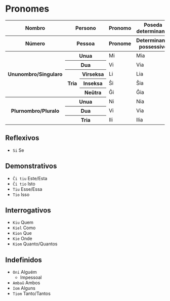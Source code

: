 # Pronomes

<table>
	<thead>
		<tr>
			<th>Nombro</th>
			<th colspan="2">Persono</th>
			<th>Pronomo</th>
			<th>Poseda determinanto</th>
		</tr>
		<tr>
			<th>Número</th>
			<th colspan="2">Pessoa</th>
			<th>Pronome</th>
			<th>Determinante possessivo</th>
		</tr>
	</thead>
	<tr>
		<th rowspan="5">Ununombro/Singularo</th>
		<th colspan="2">Unua</th>
		<td>Mi</td>
		<td>Mia</td>
	</tr>
	<tr>
		<th colspan="2">Dua</th>
		<td>Vi</td>
		<td>Via</td>
	</tr>
	<tr>
		<th rowspan="3">Tria</th>
		<th>Virseksa</th>
		<td>Li</td>
		<td>Lia</td>
	</tr>
	<tr>
		<th>Inseksa</th>
		<td>Ŝi</td>
		<td>Ŝia</td>
	</tr>
	<tr>
		<th>Neŭtra</th>
		<td>Ĝi</td>
		<td>Ĝia</td>
	</tr>
	<tr>
		<th rowspan="3">Plurnombro/Pluralo</th>
		<th colspan="2">Unua</th>
		<td>Ni</td>
		<td>Nia</td>
	</tr>
	<tr>
		<th colspan="2">Dua</th>
		<td>Vi</td>
		<td>Via</td>
	</tr>
	<tr>
		<th colspan="2">Tria</th>
		<td>Ili</td>
		<td>Ilia</td>
	</tr>
</table>

## Reflexivos

-   `Si` Se

## Demonstrativos

-   `Ĉi tiu` Este/Esta
-   `Ĉi tio` Isto
-   `Tiu` Esse/Essa
-   `Tio` Isso

## Interrogativos

-   `Kiu` Quem
-   `Kiel` Como
-   `Kion` Que
-   `Kie` Onde
-   `Kiom` Quanto/Quantos

## Indefinidos

-   `Oni` Alguém
    -   Impessoal
-   `Ambaŭ` Ambos
-   `Iom` Alguns
-   `Tiom` Tanto/Tantos
